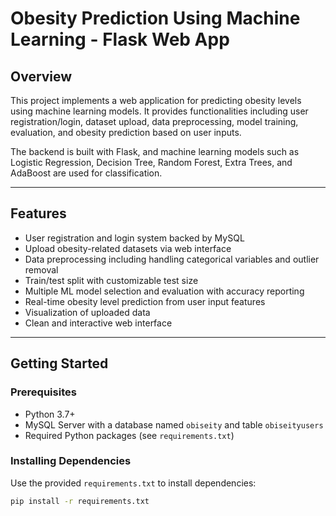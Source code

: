 # Obesity Prediction Using Machine Learning - Flask Web App

## Overview

This project implements a web application for predicting obesity levels using machine learning models. It provides functionalities including user registration/login, dataset upload, data preprocessing, model training, evaluation, and obesity prediction based on user inputs.

The backend is built with Flask, and machine learning models such as Logistic Regression, Decision Tree, Random Forest, Extra Trees, and AdaBoost are used for classification.

---

## Features

- User registration and login system backed by MySQL
- Upload obesity-related datasets via web interface
- Data preprocessing including handling categorical variables and outlier removal
- Train/test split with customizable test size
- Multiple ML model selection and evaluation with accuracy reporting
- Real-time obesity level prediction from user input features
- Visualization of uploaded data
- Clean and interactive web interface

---

## Getting Started

### Prerequisites

- Python 3.7+
- MySQL Server with a database named `obiseity` and table `obiseityusers`
- Required Python packages (see `requirements.txt`)

### Installing Dependencies

Use the provided `requirements.txt` to install dependencies:

```bash
pip install -r requirements.txt
